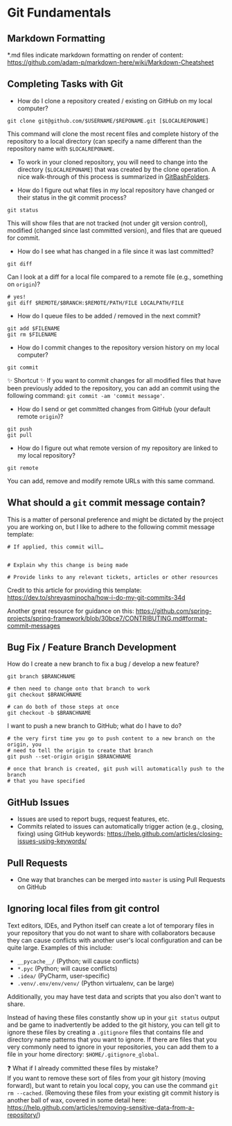 # Git Fundamentals
## Markdown Formatting
\*.md files indicate markdown formatting on render of content: https://github.com/adam-p/markdown-here/wiki/Markdown-Cheatsheet

## Completing Tasks with Git
* How do I clone a repository created / existing on GitHub on my local computer?
```
git clone git@github.com/$USERNAME/$REPONAME.git [$LOCALREPONAME]
```
This command will clone the most recent files and complete history of the
repository to a local directory (can specify a name different than the
repository name with `$LOCALREPONAME`.

* To work in your cloned repository, you will need to change into the directory
  (`$LOCALREPONAME`) that was created by the clone operation.  A nice
  walk-through of this process is summarized in
  [GitBashFolders](GitBashFolders/GitBashFolders.md).

* How do I figure out what files in my local repository have changed or their status in the git commit process?
```
git status
```
This will show files that are not tracked (not under git version control),
modified (changed since last committed version), and files that are queued for
commit.
* How do I see what has changed in a file since it was last committed?
```
git diff
```
Can I look at a diff for a local file compared to a remote file (e.g.,
something on `origin`)?
```
# yes!
git diff $REMOTE/$BRANCH:$REMOTE/PATH/FILE LOCALPATH/FILE
```

* How do I queue files to be added / removed in the next commit?
```
git add $FILENAME
git rm $FILENAME
```
* How do I commit changes to the repository version history on my local computer?
```
git commit
```

:sparkles: Shortcut :sparkles: If you want to commit changes for all modified
files that have been previously added to the repository, you can add an commit
using the following command: `git commit -am 'commit message'`.


* How do I send or get committed changes from GitHub (your default remote `origin`)?
```
git push
git pull
```
* How do I figure out what remote version of my repository are linked to my local repository?
```
git remote
```
You can add, remove and modify remote URLs with this same command.

## What should a `git` commit message contain?
This is a matter of personal preference and might be dictated by the project you are working on, but I like to adhere to the following commit message template:
```
# If applied, this commit will…


# Explain why this change is being made

# Provide links to any relevant tickets, articles or other resources

```
Credit to this article for providing this template: https://dev.to/shreyasminocha/how-i-do-my-git-commits-34d

Another great resource for guidance on this: https://github.com/spring-projects/spring-framework/blob/30bce7/CONTRIBUTING.md#format-commit-messages

## Bug Fix / Feature Branch Development
How do I create a new branch to fix a bug / develop a new feature?
```
git branch $BRANCHNAME

# then need to change onto that branch to work
git checkout $BRANCHNAME

# can do both of those steps at once
git checkout -b $BRANCHNAME
```
I want to push a new branch to GitHub; what do I have to do?
```
# the very first time you go to push content to a new branch on the origin, you
# need to tell the origin to create that branch
git push --set-origin origin $BRANCHNAME

# once that branch is created, git push will automatically push to the branch
# that you have specified
```

## GitHub Issues
* Issues are used to report bugs, request features, etc.
* Commits related to issues can automatically trigger action (e.g., closing,
  fixing) using GitHub keywords:
  https://help.github.com/articles/closing-issues-using-keywords/

## Pull Requests
* One way that branches can be merged into `master` is using Pull Requests on GitHub

## Ignoring local files from git control
Text editors, IDEs, and Python itself can create a lot of temporary files in
your repository that you do not want to share with collaborators because they
can cause conflicts with another user's local configuration and can be quite
large.  Examples of this include:
* `__pycache__/` (Python; will cause conflicts)
* `*.pyc` (Python; will cause conflicts)
* `.idea/` (PyCharm, user-specific)
* `.venv/.env/env/venv/` (Python virtualenv, can be large)

Additionally, you may have test data and scripts that you also don't want to
share.  

Instead of having these files constantly show up in your `git status` output
and be game to inadvertently be added to the git history, you can tell git to
ignore these files by creating a `.gitignore` files that contains file and
directory name patterns that you want to ignore.  If there are files that you
very commonly need to ignore in your repositories, you can add them to a file
in your home directory: `$HOME/.gitignore_global`.

:question: What if I already committed these files by mistake?  
If you want to remove these sort of files from your git history (moving
forward), but want to retain you local copy, you can use the command `git rm
--cached`.  (Removing these files from your existing git commit history is
another ball of wax, covered in some detail here:
https://help.github.com/articles/removing-sensitive-data-from-a-repository/)

